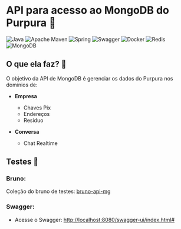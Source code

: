 # API para acesso ao MongoDB do Purpura 💜
![Java](https://img.shields.io/badge/java-%23ED8B00.svg?style=for-the-badge&logo=openjdk&logoColor=white)
![Apache Maven](https://img.shields.io/badge/Apache%20Maven-C71A36?style=for-the-badge&logo=Apache%20Maven&logoColor=white)
![Spring](https://img.shields.io/badge/spring-%236DB33F.svg?style=for-the-badge&logo=spring&logoColor=white)
![Swagger](https://img.shields.io/badge/-Swagger-%23Clojure?style=for-the-badge&logo=swagger&logoColor=white)
![Docker](https://img.shields.io/badge/docker-%230db7ed.svg?style=for-the-badge&logo=docker&logoColor=white)
![Redis](https://img.shields.io/badge/redis-%23DD0031.svg?style=for-the-badge&logo=redis&logoColor=white)
![MongoDB](https://img.shields.io/badge/MongoDB-%234ea94b.svg?style=for-the-badge&logo=mongodb&logoColor=white)

## O que ela faz? 📝

O objetivo da API de MongoDB é gerenciar os dados do Purpura nos domínios de:
- **Empresa**
  - Chaves Pix
  - Endereços
  - Resíduo

- **Conversa**
  - Chat Realtime

## Testes 🧪
### Bruno:
Coleção do bruno de testes: [bruno-api-mg](bruno-api-mg)

### Swagger:
- Acesse o Swagger: [http://localhost:8080/swagger-ui/index.html#](http://localhost:8080/swagger-ui/index.html#)